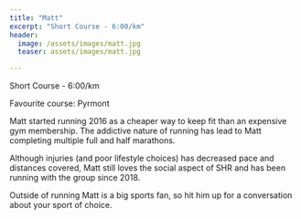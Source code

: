 ```yaml
---
title: "Matt"
excerpt: "Short Course - 6:00/km"
header:
  image: /assets/images/matt.jpg
  teaser: assets/images/matt.jpg

---
```


Short Course - 6:00/km

Favourite course: Pyrmont

Matt started running 2016 as a cheaper way to keep fit than an expensive gym membership. The addictive nature of running has lead to Matt completing multiple full and half marathons.

Although injuries (and poor lifestyle choices) has decreased pace and distances covered, Matt still loves the social aspect of SHR and has been running with the group since 2018.

Outside of running Matt is a big sports fan, so hit him up for a conversation about your sport of choice.